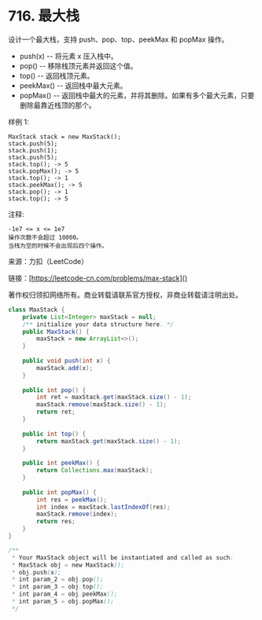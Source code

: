 # 716. 最大栈
设计一个最大栈，支持 push、pop、top、peekMax 和 popMax 操作。

- push(x) -- 将元素 x 压入栈中。
- pop() -- 移除栈顶元素并返回这个值。
- top() -- 返回栈顶元素。
- peekMax() -- 返回栈中最大元素。
- popMax() -- 返回栈中最大的元素，并将其删除。如果有多个最大元素，只要删除最靠近栈顶的那个。
 

样例 1:

```
MaxStack stack = new MaxStack();
stack.push(5); 
stack.push(1);
stack.push(5);
stack.top(); -> 5
stack.popMax(); -> 5
stack.top(); -> 1
stack.peekMax(); -> 5
stack.pop(); -> 1
stack.top(); -> 5
```

注释:

```
-1e7 <= x <= 1e7
操作次数不会超过 10000。
当栈为空的时候不会出现后四个操作。
```

来源：力扣（LeetCode）

链接：[https://leetcode-cn.com/problems/max-stack]()

著作权归领扣网络所有。商业转载请联系官方授权，非商业转载请注明出处。

```java
class MaxStack {
    private List<Integer> maxStack = null;
    /** initialize your data structure here. */
    public MaxStack() {
        maxStack = new ArrayList<>();
    }
    
    public void push(int x) {
        maxStack.add(x);
    }
    
    public int pop() {
        int ret = maxStack.get(maxStack.size() - 1);
        maxStack.remove(maxStack.size() - 1);
        return ret;
    }
    
    public int top() {
        return maxStack.get(maxStack.size() - 1);
    }
    
    public int peekMax() {
        return Collections.max(maxStack);
    }
    
    public int popMax() {
        int res = peekMax();
        int index = maxStack.lastIndexOf(res);
        maxStack.remove(index);
        return res;
    }
}

/**
 * Your MaxStack object will be instantiated and called as such:
 * MaxStack obj = new MaxStack();
 * obj.push(x);
 * int param_2 = obj.pop();
 * int param_3 = obj.top();
 * int param_4 = obj.peekMax();
 * int param_5 = obj.popMax();
 */
```